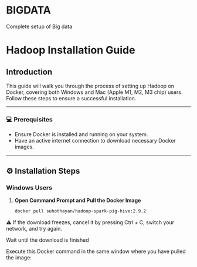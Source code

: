 # BIGDATA
Complete setup of Big data


# Hadoop Installation Guide

## Introduction
This guide will walk you through the process of setting up Hadoop on Docker, covering both Windows and Mac (Apple M1, M2, M3 chip) users. Follow these steps to ensure a successful installation.

---

### :computer: **Prerequisites**
- Ensure Docker is installed and running on your system.
- Have an active internet connection to download necessary Docker images.

---

## :gear: **Installation Steps**

### **Windows Users**
1. **Open Command Prompt and Pull the Docker Image**
   ```bash
   docker pull suhothayan/hadoop-spark-pig-hive:2.9.2

⚠️ If the download freezes, cancel it by pressing Ctrl + C, switch your network, and try again.

Wait until the download is finished

Execute this Docker command in the same window where you have pulled the image:
